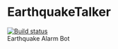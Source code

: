 # EarthquakeTalker
[![Build status](https://ci.appveyor.com/api/projects/status/2397o9n71kdobaio?svg=true)](https://ci.appveyor.com/project/NeuroWhAI/earthquaketalker)  
Earthquake Alarm Bot
